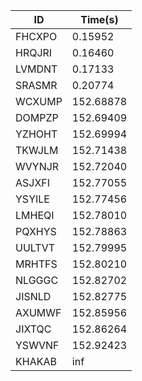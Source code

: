 |ID|Time(s)|
|-|-|
|FHCXPO|0.15952|
|HRQJRI|0.16460|
|LVMDNT|0.17133|
|SRASMR|0.20774|
|WCXUMP|152.68878|
|DOMPZP|152.69409|
|YZHOHT|152.69994|
|TKWJLM|152.71438|
|WVYNJR|152.72040|
|ASJXFI|152.77055|
|YSYILE|152.77456|
|LMHEQI|152.78010|
|PQXHYS|152.78863|
|UULTVT|152.79995|
|MRHTFS|152.80210|
|NLGGGC|152.82702|
|JISNLD|152.82775|
|AXUMWF|152.85956|
|JIXTQC|152.86264|
|YSWVNF|152.92423|
|KHAKAB|inf|
